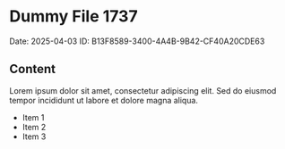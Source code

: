 # Dummy File 1737

Date: 2025-04-03
ID: B13F8589-3400-4A4B-9B42-CF40A20CDE63

## Content

Lorem ipsum dolor sit amet, consectetur adipiscing elit.
Sed do eiusmod tempor incididunt ut labore et dolore magna aliqua.

* Item 1
* Item 2
* Item 3

